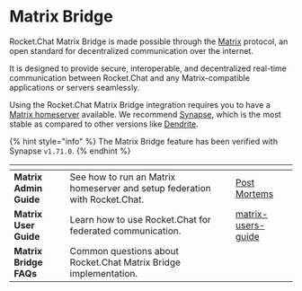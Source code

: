 # Matrix Bridge

Rocket.Chat Matrix Bridge is made possible through the [Matrix](https://matrix.org/docs/guides/introduction#what-is-matrix) protocol, an open standard for decentralized communication over the internet.

It is designed to provide secure, interoperable, and decentralized real-time communication between Rocket.Chat and any Matrix-compatible applications or servers seamlessly.

Using the Rocket.Chat Matrix Bridge integration requires you to have a [Matrix homeserver](https://matrix.org/docs/guides/introduction#how-does-it-work) available. We recommend [Synapse](https://matrix-org.github.io/synapse/latest/), which is the most stable as compared to other versions like [Dendrite](https://github.com/matrix-org/dendrite).

{% hint style="info" %}
The Matrix Bridge feature has been verified with Synapse `v1.71.0`.
{% endhint %}

<table data-view="cards"><thead><tr><th></th><th></th><th></th><th data-hidden data-card-target data-type="content-ref"></th></tr></thead><tbody><tr><td><strong>Matrix Admin Guide</strong></td><td>See how to run an Matrix homeserver and setup federation with Rocket.Chat. </td><td></td><td><a href="https://app.gitbook.com/o/-M41dOPtnjO7qK6KCyrt/s/vgjIGmDvwCULcQzoh1sE/">Post Mortems</a></td></tr><tr><td><strong>Matrix User Guide</strong></td><td>Learn how to use Rocket.Chat for federated communication.</td><td></td><td><a href="../../../../workspace-administration/settings/federation/matrix-bridge/matrix-users-guide/">matrix-users-guide</a></td></tr><tr><td><strong>Matrix Bridge FAQs</strong></td><td>Common questions about Rocket.Chat Matrix Bridge implementation.</td><td></td><td></td></tr></tbody></table>
